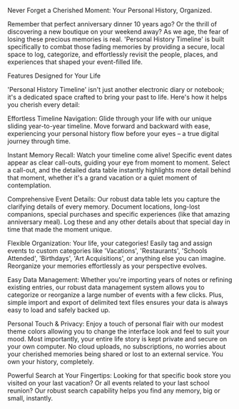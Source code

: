 Never Forget a Cherished Moment: Your Personal History, Organized.

Remember that perfect anniversary dinner 10 years ago? Or the thrill of discovering a new boutique on your weekend away? As we age, the fear of losing these precious memories is real. 'Personal History Timeline' is built specifically to combat those fading memories by providing a secure, local space to log, categorize, and effortlessly revisit the people, places, and experiences that shaped your event-filled life.

Features Designed for Your Life

'Personal History Timeline' isn't just another electronic diary or notebook; it's a dedicated space crafted to bring your past to life. Here's how it helps you cherish every detail:

Effortless Timeline Navigation: Glide through your life with our unique sliding year-to-year timeline. Move forward and backward with ease, experiencing your personal history flow before your eyes – a true digital journey through time.

Instant Memory Recall: Watch your timeline come alive! Specific event dates appear as clear call-outs, guiding your eye from moment to moment. Select a call-out, and the detailed data table instantly highlights more detail behind that moment, whether it's a grand vacation or a quiet moment of contemplation.

Comprehensive Event Details: Our robust data table lets you capture the clarifying details of every memory. Document locations, long-lost companions, special purchases and specific experiences (like that amazing anniversary meal). Log these and any other details about that special day in time that made the moment unique.

Flexible Organization: Your life, your categories! Easily tag and assign events to custom categories like 'Vacations', 'Restaurants', 'Schools Attended', 'Birthdays', 'Art Acquisitions', or anything else you can imagine. Reorganize your memories effortlessly as your perspective evolves.

Easy Data Management: Whether you're importing years of notes or refining existing entries, our robust data management system allows you to categorize or reorganize a large number of events with a few clicks. Plus, simple import and export of delimited text files ensures your data is always easy to load and safely backed up.

Personal Touch & Privacy: Enjoy a touch of personal flair with our modest theme colors allowing you to change the interface look and feel to suit your mood. Most importantly, your entire life story is kept private and secure on your own computer. No cloud uploads, no subscriptions, no worries about your cherished memories being shared or lost to an external service. You own your history, completely.

Powerful Search at Your Fingertips: Looking for that specific book store you visited on your last vacation? Or all events related to your last school reunion? Our robust search capability helps you find any memory, big or small, instantly.

